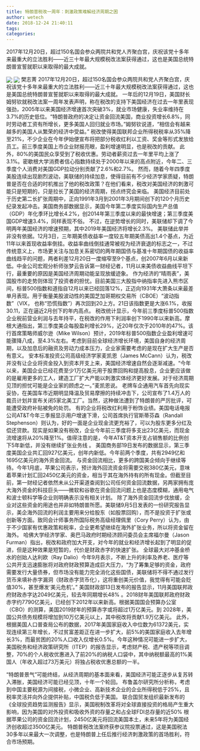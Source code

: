 ```yaml
---
title: 特朗普税改一周年：刺激政策难解经济周期之困
author: wetech
date: 2018-12-24 21:40:11
tags: 
categories: 
---
```

2017年12月20日，超过150名国会参众两院共和党人齐聚白宫，庆祝该党十多年来最重大的立法胜利——近三十年最大规模税改法案获得通过，这也是美国总统特朗普宣誓就职以来取得的最大成就。
<!-- more -->
<img align="center" border="0" src="https://imgcdn.yicai.com/uppics/images/2018/12/6714273d027176d5a07ffbdd39da1cf4.jpg" />
<img align="center" border="0" src="https://imgcdn.yicai.com/uppics/images/2018/12/49c79ea1c264b2d234f3109b06a876b7.jpg" />
樊志菁
2017年12月20日，超过150名国会参众两院共和党人齐聚白宫，庆祝该党十多年来最重大的立法胜利——近三十年最大规模税改法案获得通过，这也是美国总统特朗普宣誓就职以来取得的最大成就。
一年后的12月19日，美国财长姆努钦就税改法案一周年发表声明，称在税改的支持下美国经济在过去一年里表现强劲，2005年以来美国经济增速首次突破3%，就业市场健康，失业率维持在3.7%的历史低位。“特朗普政府的决定让资金回流美国，商业投资增长6.8%，同时劳动者工资有所增长，更多美国人回归就业市场。”姆努钦说道，“相信会有越来越多的美国人从繁荣的经济中受益。”
税改使得美国联邦企业所得税税率从35%降至21%，不少企业在今年伊始便宣布将把部分税收红利以工资、奖金等形式发放给员工。前三季度美国上市企业财报亮眼，盈利增速明显，也是税改的贡献。
此外，80%的美国民众享受到了税收优惠。劳动者薪资过去一年里平均上涨了3.1%。密歇根大学消费者信心指数持续处于2000年以来的高点附近，今年二、三季度个人消费对美国GDP拉动分别贡献了2.6%和2.7%。
然而，随着今年四季度美股连续出现剧烈波动，美联储的持续加息，使得目前有不少经济学家质疑，特朗普是否在合适的时机推出了他的税改政策？在他们看来，税改对美国经济的刺激可能只是短期的，只是拉长了美国的经济周期，拐点终究会来临。
美国经济目前处于历史第二长扩张周期中，正向1991年3月到2001年3月期间创下的120个月历史纪录发起冲击。美国商务部数据显示，美国今年第二季度实际国内生产总值（GDP）年化季环比增长4.2%，创2014年第三季度以来的最快增速；第三季度美国GDP增速3.4%，同样表现不俗。
不过，在逆势增长的同时，美联储却下调了今明两年美国经济的增速预期，其中2019年美国经济将增长2.3%。
美联储此举并非没有依据。12月3日，三年期美债收益率一度较五年期美债高出1.4个基点，为近11年以来首现收益率倒挂。收益率曲线倒挂通常被视为经济衰退的标志之一，不过传统意义上，市场更关注与加息关系密切的两年期国债与基准十年期国债的收益率曲线趋平的问题，两者利差12月20日一度缩窄至9个基点，创2007年6月以来新低。中金公司宏观分析师张梦云告诉第一财经记者，11月以来美债收益曲线平坦下行，最重要的原因是美国经济周期动能呈现放缓迹象。
作为经济的“晴雨表”，美国股市的走势则体现了投资者的担忧。目前美国三大股指中纳指率先进入熊市区间，标普500指数和道指自12月以来已经回落12%，正迈向1931年大萧条以来最差单月表现。用于衡量美股波动性的美国芝加哥期权交易所（CBOE）“波动指数”（VIX， 也称“恐慌指数”）再次回到20上方。21日该指数更是大涨6.1%，收报30.11，正在逼近2月创下的年内高点。
税改统计显示，今年前三季度标普500指数企业税前营业利润与去年持平，在税改的作用下利润率创下1990年以来新高。摩根大通指出，第三季度美企每股盈利增长29%，近20年仅次于2010年的47%。该行首席策略师威尔逊（Mike Wilson）预计，2019年标普500指数企业盈利增速可能骤降八成，至4.3%左右。考虑到目前全球经济增长环境，美国自身的经济周期，以及加息后的融资及劳动力成本压力，企业家需要考虑的是现在扩大生产是否有意义。
安本标准投资公司高级经济学家麦凯恩（James McCann）认为，税改并没有让企业将资金投入到资本开支上来，美国经济增速自然会逐渐减速。“今年以来，美国企业已经花费至少1万亿美元用于股票回购和提高股息，企业更应该做的是雇用更多的工人，建造工厂扩大产能以刺激实体经济更好发展。对于经济周期见顶的担忧可能是企业家的顾虑之一。”麦凯恩说。
老牌车企通用汽车首先向现实妥协，在美国车市近期明显降温及贸易摩擦的持续冲击下，公司宣布了1.4万人的裁员计划并宣布关闭5家北美工厂。当然，这种做法遭到了特朗普的严厉批评，可能遭受政府补贴被免的处罚。
有的企业将税改红利用于粉饰业绩。美国电话电报公司AT&T今年三季报显示用户增速下滑，公司首席执行官斯蒂芬森（Randall Stephenson）则认为，好的一面是企业现金流更充裕了，可以为股东更多分红及偿还贷款。现实是如果没有税改，企业今年前三季度将多支出23亿美元，而现金流增速将从20%降至1%。值得注意的是，今年AT&T资本开支占销售额的比例创下5年新低，并没有继续扩张业务线 。
美国商务部19日发布的数据显示，第三季度美国企业共汇回927亿美元，创年内新低。今年前两个季度，共有2949亿和1695亿美元的海外资金回流。
与资金回流相比，更多的跨国美企倾向于继续等待。今年1月底，苹果公司表示，预计海外回流资金将需要交税380亿美元，意味着苹果计划汇回2450亿美元的资金，相当于其在海外持有的所有现金。但截至目前，第一财经记者依然未从公开渠道查阅到公司任何资金回流数据，另两家拥有庞大海外资金的科技巨头——微软和谷歌在资金回流问题上也是态度模糊，通用电气和波士顿科学等企业则明确表示没有相关计划。
除了海外资金回流步伐放缓，企业对这些资金的用途也并非如特朗普所愿。美联储9月5日发表的一份研究报告显示，美企海外回流的利润主要用来分给股东（如股票回购），而不是投资于扩张或创新等方面。致同会计师事务所国际税务高级经理佩里（Cory Perry）认为，由于不少国家有优惠政策和税率，企业更希望继续在海外扩张业务，所以将资金留在海外。
哈佛大学经济学家、奥巴马政府时期经济顾问委员会主席福尔曼（Jason Furman）指出，税改和政府加大开支，对今年的就业和经济增长起到了明显的促进，但是这种效果是短暂的，代价是财政赤字的快速扩张。
全球最大对冲基金桥水的创始人达利欧（Ray Dalio）今年9月表示，不断上升的利率及养老、医疗等公共开支迅速膨胀将对政府财政预算造成巨大压力，“为了筹集足够的资金，政府需要发行大量债券，但市场没有能力完全消化这些国债，美联储将不得不通过发行货币来填补赤字漏洞（财政赤字货币化），这将重创美元价值，我觉得有可能会贬值30%，甚至爆发‘美元危机’。”
美国财政部13日发布的报告显示，11月美国联邦政府财政赤字达2049亿美元，较去年同期增长48% 。2018财年美国联邦政府财政赤字约7790亿美元，已经创下2012年以来新高。根据美国国会预算办公室（CBO）的测算，美国2019财年的预算赤字或将超过1万亿美元。到 2028年，美国公共债务规模将增加到10万亿美元以上，其中税改将贡献1.9万亿美元。
此外，根据美国人口普查局公布的数据，2017年美国家庭收入中位数为61372美元，实现连续第三年增长，不过贫富差距正在进一步扩大，前5%的美国家庭收入去年增长3%，而最贫困的20%人口收入仅增长0.5%。今年这种情况可能进一步扩大，美国税务和经济政策研究所（ITEP）的报告显示，考虑财产税、遗产税等项目调整，70%的个人税收优惠进入了前20%的纳税人口袋中，其中纳税额最高的1%美国人（年收入超过73万美元）将独占税收优惠总额的一半。
 
 
“特朗普景气”可能终结，从经济周期的基本面来看，美国经济可能正逐步从复苏转入滞胀，美国经济可能已经见顶，十年一个轮回。
布鲁盖尔研究所分析称，考虑到中国主要税源为间接税，小微企业、高新技术企业的企业所得税低于25%，且税率灵活并向外企提供补贴，中国税负低于美国。
联合国贸发组织最新发布的《全球投资趋势监测报告》显示，美国税制改革将对全球直接投资的格局产生重大影响，因为美国的对外投资和吸收外资的存量之和占全球FDI总存量的近50%
根据苹果公司的资金回流计划，2450亿美元将回流美国本土，未来5年将为美国经济创收超过3500亿美元。
特朗普税改法案终获参议院投票通过，这是美国税法30多年以来最大一次调整，也是特朗普上任后推行经济刺激政策的首场胜利，符合市场预期。
